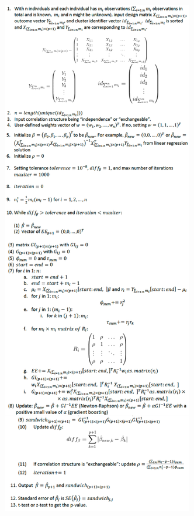 <img align="center" src="geeAlgorithm/geealgo1.png" width="600">
<img align="center" src="geeAlgorithm/geealgo2.png" width="600">
<img align="center" src="geeAlgorithm/geealgo3.png" width="600">
<img align="center" src="geeAlgorithm/geealgo4.png" width="600">